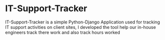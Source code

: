 # IT-Support-Tracker
IT-Support-Tracker is a simple Python-Django Application used for tracking IT support activities on client sites, I developed the tool help our in-house engineers track there work and also track hours worked
